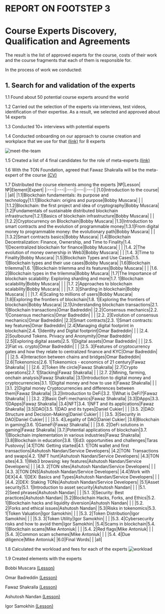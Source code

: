 # REPORT ON FOOTSTEP 3 
# Course Experts Discovery, Qualification and Agreements
The result is the list of approved experts for the course, costs of their work and the course fragments that each of them is responsible for.

In the process of work we conducted:

## 1. Search for and validation of the experts
1.1 Found about 50 potential course experts around the world

1.2 Carried out the selection of the experts via interviews, test videos, identification of their expertise. As a result, we selected  and approved about 14 experts

1.3 Conducted 10+ interviews with potential experts

1.4 Conducted onboarding on our approach to course creation and workplace that we use for that [(link)](https://coursefactory.net/workplace/) for 8 experts

![meet-the-team](https://i.imgur.com/971qVmQ.png)

1.5 Created a list of 4 final candidates for the role of meta-experts [(link)](https://rb.gy/zhn8b)

1.6 With the TON Foundation, agreed that Fawaz Shakralla will be the meta-expert of the course [(CV)](https://rb.gy/30oj8)

1.7 Distributed the course elements among the experts
|№|Lesson|№|Element|Expert|
|:---:|:---:|:---:|:---:|:---:|
|1.0|Introduction to the course| | |all|
|1.1|Blockchain fundamentals: its purpose and technology|1.1.1|Blockchain: origins and purpose|Bobby Muscara|
| | |1.1.2|Blockchain: the first project and idea of cryptography|Bobby Muscara|
|1.2|Fundamentals of sustainable distributed blockchain infrastructure|1.2.1|Basics of blockchain infrastructure|Bobby Muscara|
| | |1.2.2|Cryptocurrency on Blockchain|Bobby Muscara|
|1.3|Introduction to smart contracts and the evolution of programmable money|1.3.1|From digital money to programmable money: the evolutionary path|Bobby Muscara|
| | |1.3.2|Smart contracts basics|Bobby Muscara|
|1.4|Blockchain Decentralization: Finance, Ownership, and Time to Finality|1.4. 1|Decentralized blockchain for finance|Bobby Muscara|
| | |1.4. 2|The evolution of money ownership in Web3|Bobby Muscara|
| | |1.4. 3|Time to Finality|Bobby Muscara|
|1.5|Blockchain Types and Use Cases|1.5. 1|Blockchain types and their use cases|Bobby Muscara|
|1.6|Blockchain trilemma|1.6. 1|Blockchain trilemma and its features|Bobby Muscara|
| | |1.6. 2|Blockchain types in the trilemma|Bobby Muscara|
|1.7|The Importance of blockchain scalability: Exploring sharding and more|1.7. 1|Blockchain scalability|Bobby Muscara|
| | |1.7. 2|Approaches to blockchain scalability|Bobby Muscara|
| | |1.7. 3|Sharding in blockchain|Bobby Muscara|
| | |1.7. 4|Scaling to millions of users|Bobby Muscara|
|1.8|Exploring the frontiers of blockchain|1.8. 1|Exploring the frontiers of blockchain|Bobby Muscara|
|2.1|Understanding blockchain transactions|2.1. 1|Blockchain transactions|Omar Badreddin|
|2.2|Consensus mechanics|2.2. 1|Consensus mechanics|Omar Badreddin|
| | |2.2. 2|Evolution of consensus mechanics|Omar Badreddin|
|2.3|Smart contracts|2.3. 1|Smart contracts: key features|Omar Badreddin|
|2.4|Managing digital footprint in blockchain|2.4. 1|Identity and Digital footprint|Omar Badreddin|
| | |2.4. 2|Soulbound Tokens. Privacy and Anonymity|Omar Badreddin|
|2.5|Exploring digital assets|2.5. 1|Digital assets|Omar Badreddin|
| | |2.5. 2|Fiat vs. crypto|Omar Badreddin|
| | |2.5. 3|Features of cryptocurrency gates and how they relate to centralized finance and KYC|Omar Badreddin|
| | |2.5. 4|Interaction between chains and bridges|Omar Badreddin|
|2.6|Tokenomics|2.6. 1|Tokenomics - economics of 21 century|Fawaz Shakralla|
| | |2.6. 2|Token life circle|Fawaz Shakralla|
|2.7|Crypto operations|2.7. 1|Stacking|Fawaz Shakralla|
| | |2.7. 2|Mining, farming, onchain analysis|Fawaz Shakralla|
|3.1|Introduction to digital money and cryptocurrencies|3.1. 1|Digital money and how to use it|Fawaz Shakralla|
| | |3.1. 2|Digital money
Cryptocurrencies and differences between them|Fawaz Shakralla|
|3.2|Introduction to DeFi|3.2. 1|What is DeFi?|Fawaz Shakralla|
| | |3.2. 2|Basic DeFi mechanics|Fawaz Shakralla|
|3.3|DApps|3.3. 1|DApps|Fawaz Shakralla|
|3.4|NFT|3.4. 1|NFT and its applications|Fawaz Shakralla|
|3.5|DAO|3.5. 1|DAO and its types|Daniel Cukier|
| | |3.5. 2|DAO: Structure and Decision-Making|Daniel Cukier|
| | |3.5. 3|Security in DAO|Daniel Cukier|
| | |3.5. 4|Legality of DAO|Daniel Cukier|
|3.6|Blockchain in gaming|3.6. 1|GameFi|Fawaz Shakralla|
| | |3.6. 2|DeFi solutions in gaming|Fawaz Shakralla|
|3.7.|Potential applications of blockchain|3.7. 1|Blockchain implementation in various industries|Fawaz Shakralla|
|3.8|Blockchain in education|3.8. 1|Ed3: opportunities and challenges|Taras Pustovoy|
|4.1|TON: Getting started|4.1. 1|TON wallet and first transactions|Ashutosh Nandan/Service Developers|
|4.2|TON: Transactions and swaps|4.2. 1|NFT hunt|Ashutosh Nandan/Service Developers|
|4.3|TON sites|4.3. 1|Web3 browsing: key features|Ashutosh Nandan/Service Developers|
| | |4.3. 2|TON sites|Ashutosh Nandan/Service Developers|
| | |4.3. 3|TON DNS|Ashutosh Nandan/Service Developers|
|4.4|Work with DEX|4.4. 1|DEX: Basics and Types|Ashutosh Nandan/Service Developers|
| | |4.4. 2|DEX: Staking TONs|Ashutosh Nandan/Service Developers|
|5.1|Asset security|5.1. 1|Introduction to asset security|Ashutosh Nandan|
| | |5.1. 2|Seed phrases|Ashutosh Nandan|
| | |5.1. 3|Security: Best practices|Ashutosh Nandan|
|5.2|Blockchain Hacks, Forks, and Ethics|5.2. 1|Blockchain hacks and liquidity diversion|Ashutosh Nandan|
| | |5.2. 2|Forks and ethical issues|Ashutosh Nandan|
|5.3|Risks in tokenomics|5.3. 1|Token Valuation|Igor Samokhin|
| | |5.3. 2|Token Distribution|Igor Samokhin|
| | |5.3. 3|Token Utility|Igor Samokhin|
| | |5.3. 4|Cybersecurity risks and how to avoid them|Igor Samokhin|
|5.4|Scams in blockchain|5.4. 1|Blockchain scams|Mike Antoniuk|
| | |5.4. 2|Red flags|Mike Antoniuk|
| | |5.4. 3|Common scam schemes|Mike Antoniuk|
| | |5.4. 4|Due diligence|Mike Antoniuk|
|6.0|Final Words| | |all|

1.8 Calculated the workload and fees for each of the experts
![workload](https://i.imgur.com/VeqZCn2.jpg)

1.9 Created elements with the experts

Bobbi Muscara [(Lesson)](https://docs.google.com/document/d/1-wUizI_WCNWAyO3v8hZz9FW86gCwhzLCQT-Elv_gN7Y/edit)

Omar Badreddin [(Lesson)](https://docs.google.com/document/d/1_N4Vn-_l09ELWcNNBsJGQkjXzqcyqqmcdRQNstoW8d8/edit)

Fawaz Shakralla [(Lesson)](https://docs.google.com/document/d/1_nd7uJdhuf0FKATbQLQx_IY-nE71rzAl6hQ75FNTZWw/edit)

Ashutosh Nandan [(Lesson)](https://docs.google.com/document/d/1pw73Vmp_RIoh_CGZNZMTlY0xqqcEfGB4GkxKGM2Jhv8/edit)

Igor Samokhin [(Lesson)](https://docs.google.com/document/d/1yl79Hl_Q_kWzzhAd4WBY7zf16FmSN4kzgWRoSZY99OU/edit)
